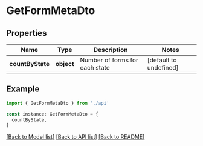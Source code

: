 # GetFormMetaDto

## Properties

| Name             | Type       | Description                    | Notes                  |
| ---------------- | ---------- | ------------------------------ | ---------------------- |
| **countByState** | **object** | Number of forms for each state | [default to undefined] |

## Example

```typescript
import { GetFormMetaDto } from './api'

const instance: GetFormMetaDto = {
  countByState,
}
```

[[Back to Model list]](../README.md#documentation-for-models) [[Back to API list]](../README.md#documentation-for-api-endpoints) [[Back to README]](../README.md)
